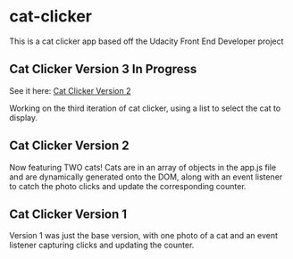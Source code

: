 # cat-clicker
This is a cat clicker app based off the Udacity Front End Developer project

## Cat Clicker Version 3 In Progress

See it here: [Cat Clicker Version 2](https://clockwerkz.github.io/cat-clicker/)

Working on the third iteration of cat clicker, using a list to select the cat to display.


##  Cat Clicker Version 2 

Now featuring TWO cats! Cats are in an array of objects in the app.js file and are dynamically generated onto the DOM, along with an event listener to catch the photo clicks and update the corresponding counter.


## Cat Clicker Version 1

Version 1 was just the base version, with one photo of a cat and an event listener capturing clicks and updating the counter.